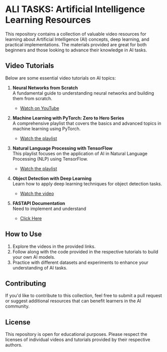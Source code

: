 # ALI TASKS: Artificial Intelligence Learning Resources

This repository contains a collection of valuable video resources for learning about Artificial Intelligence (AI) concepts, deep learning, and practical implementations. The materials provided are great for both beginners and those looking to advance their knowledge in AI tasks.

## Video Tutorials

Below are some essential video tutorials on AI topics:

1. **Neural Networks from Scratch**  
   A fundamental guide to understanding neural networks and building them from scratch.  
   - [Watch on YouTube](https://youtu.be/aircAruvnKk?si=CkM9zYpJsAj30WCI)

2. **Machine Learning with PyTorch: Zero to Hero Series**  
   A comprehensive playlist that covers the basics and advanced topics in machine learning using PyTorch.  
   - [Watch the playlist](https://www.youtube.com/watch?v=WU65u9d-97c&list=PLZoTAELRMXVPgsojPOHF9i0u2L83-m9P7)

3. **Natural Language Processing with TensorFlow**  
   This playlist focuses on the application of AI in Natural Language Processing (NLP) using TensorFlow.  
   - [Watch the playlist](https://www.youtube.com/watch?v=CbpsDMwFG2g&list=PLZoTAELRMXVMTWGW9iS45ZTcMsntos6VO)

4. **Object Detection with Deep Learning**  
   Learn how to apply deep learning techniques for object detection tasks.  
   - [Watch the video](https://www.youtube.com/watch?v=d2kxUVwWWwU&t=869s)
  
5. **FASTAPI Documentation**  
   Need to implement and understand 
   - [Click Here](https://fastapi.tiangolo.com/#interactive-api-docs)
    

## How to Use

1. Explore the videos in the provided links.
2. Follow along with the code provided in the respective tutorials to build your own AI models.
3. Practice with different datasets and experiments to enhance your understanding of AI tasks.

## Contributing

If you'd like to contribute to this collection, feel free to submit a pull request or suggest additional resources that can benefit learners in the AI community.

## License

This repository is open for educational purposes. Please respect the licenses of individual videos and tutorials provided by their respective authors.

